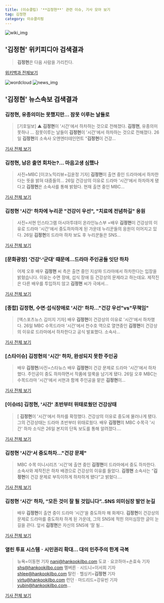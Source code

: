 ```yaml
---
title: (이슈클립) '**김정현**' 관련 이슈, 기사 모아 보기
tag: 김정현
category: 이슈클리핑
---
```

![wiki_img](https://user-images.githubusercontent.com/42597476/44503234-41136a80-a6d0-11e8-9071-6fc6418eafe4.png)
## **'**김정현**'** 위키피디아 검색결과
>**김정현**은 다음 사람을 가리킨다.

<a href="https://ko.wikipedia.org/wiki/김정현" target="_blank">위키백과 전체보기</a>

![wordcloud](https://s3.ap-northeast-2.amazonaws.com/lyrics101-wordcloud/2018-08-27-1535323357.png)
![news_img](https://user-images.githubusercontent.com/42597476/44507050-1206f400-a6e4-11e8-8d98-7ffbfebb353f.png)
## **'**김정현**'** 뉴스속보 검색결과
### **김정현**, 유종의미는 못했지만… 잠못 이루는 날들로

>[기호일보] ▲ **김정현**이 '시간'에서 하차하는 것으로 전해졌다. **김정현**, 유종의미 못하나 … 잠못이루는 날들이 **김정현**이 '시간'에서 하차하는 것으로 전해졌다. 26일 **김정현**의 소속사 오앤엔터테인먼트 "**김정현**이 건강...

<a href="http://www.kihoilbo.co.kr/?mod=news&act=articleView&idxno=765970" target="_blank">기사 전체 보기</a>

### **김정현**, 남은 출연 회차는?… 마음고생 심했나

>사진=MBC [이코노믹리뷰=김윤정 기자] **김정현**이 출연 중인 드라마에서 하차한다는 뜻을 밝혀 대중들의... 26일 건강상의 이유로 드라마 ‘시간’에서 하차하게 됐다고 **김정현**은 소속사를 통해 밝혔다. 현재 출연 중인 MBC...

<a href="http://www.econovill.com/news/articleView.html?idxno=344691" target="_blank">기사 전체 보기</a>

### **김정현** '시간' 하차에 누리꾼 "건강이 우선", "치료에 전념하길" 응원

>사진=서현 인스타그램 아시아투데이 온라인뉴스부 =배우 **김정현**이 건강상의 이유로 드라마 '시간'에서 중도하차하게 된 가운데 누리꾼들의 응원이 이어지고 있다. 26일 **김정현**의 드라마 하차 보도 후 누리꾼들은 SNS...

<a href="http://www.asiatoday.co.kr/view.php?key=20180827000711443" target="_blank">기사 전체 보기</a>

### [문화광장] ‘건강’·‘군대’ 때문에…드라마 주인공들 잇단 하차

>어제 오후 배우 **김정현** 씨 측은 출연 중인 지상파 드라마에서 하차한다는 입장을 밝혔습니다. 이유는 수면 장애, 섭식 장애 등 건강상의 문제라고 하는데요. 제작진은 다른 배우를 투입하지 않고 **김정현** 씨가 극에서...

<a href="http://news.kbs.co.kr/news/view.do?ncd=4029742&ref=A" target="_blank">기사 전체 보기</a>

### [종합] **김정현**, 수면·섭식장애로 '시간' 하차…"건강 우선"vs"무책임"

>[엑스포츠뉴스 김미지 기자] 배우 **김정현**이 건강상의 이유로 '시간'에서 하차했다. 26일 MBC 수목드라마 '시간'에서 천수호 역으로 열연중인 **김정현**이 건강상의 이유로 드라마에서 하차한다고 공식 발표했다. 소속사...

<a href="http://www.xportsnews.com/?ac=article_view&entry_id=1012314" target="_blank">기사 전체 보기</a>

### [스타이슈] **김정현**의 '시간' 하차, 완성되지 못한 주인공

>배우 **김정현**/사진=스타뉴스 배우 **김정현**이 건강 문제로 드라마 '시간'에서 하차했다. 주인공이 중도 하차하면서 작품에 얼룩을 남기게 됐다. 26일 오후 MBC는 수목드라마 '시간'에서 서현과 함께 주인공을 맡은 **김정현**이...

<a href="http://star.mt.co.kr/stview.php?no=2018082700063778320" target="_blank">기사 전체 보기</a>

### [이슈IS] **김정현**, '시간' 초반부터 위태로웠던 건강상태

>[ **김정현**이 '시간'에서 하차를 확정했다. 건강상의 이유로 중도에 물러나게 됐다. 그의 건강상태는 드라마 초반부터 위태로웠다. 배우 **김정현**의 MBC 수목극 '시간' 하차 소식은 26일 본지의 단독 보도를 통해 알려졌다....

<a href="http://isplus.live.joins.com/news/article/aid.asp?aid=22508292" target="_blank">기사 전체 보기</a>

### **김정현** '시간'서 중도하차…"건강 문제"

>MBC 수목 미니시리즈 ‘시간’에 출연 중인 **김정현**이 드라마에서 중도 하차한다. 소속사와 제작진은 하차 배경으로 건강상의 이유를 들었다. **김정현** 소속사는 “**김정현**이 건강 문제로 부득이하게 하차하게 됐다“고 밝혔다....

<a href="http://starin.edaily.co.kr/news/newspath.asp?newsid=01092246619311584" target="_blank">기사 전체 보기</a>

### **김정현** ‘시간’ 하차, “모든 것이 잘 될 것입니다”..SNS 의미심장 발언 눈길

>배우 **김정현**이 출연 중이 드라마 ‘시간’을 중도하차 해 화제다. **김정현**이 건강상의 문제로 드라마를 중도하차 하게 된 가운데, 그의 SNS에 적힌 의미심장한 글이 눈길을 끈다. 앞서 **김정현**은 자신의 SNS에 ‘잘 될...

<a href="http://www.kookje.co.kr/news2011/asp/newsbody.asp?code=0500&key=20180827.99099012183" target="_blank">기사 전체 보기</a>

### 열린 투표 시스템ㆍ시민권리 확대... 대의 민주주의 한계 극복

>뉴욕=이동현 기자 nani@hankookilbo.com 도쿄ㆍ요코하마=손효숙 기자 shs@hankookilbo.com 멜버른ㆍ시드니=이서희 기자 shlee@hankookilbo.com 탈린ㆍ헬싱키=**김정현** 기자 virtu@hankookilbo.com 런던ㆍ마드리드=강유빈 기자 yubin@hankookilbo.com...

<a href="http://www.hankookilbo.com/v/d21cff119d32457baf329ed16b932063" target="_blank">기사 전체 보기</a>


